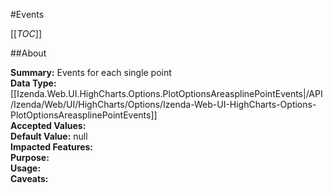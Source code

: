 #Events

[[_TOC_]]

##About

**Summary:**  Events for each single point   
**Data Type:** [[Izenda.Web.UI.HighCharts.Options.PlotOptionsAreasplinePointEvents|/API/Izenda/Web/UI/HighCharts/Options/Izenda-Web-UI-HighCharts-Options-PlotOptionsAreasplinePointEvents]]  
**Accepted Values:**   
**Default Value:** null  
**Impacted Features:**   
**Purpose:**   
**Usage:**   
**Caveats:**   

